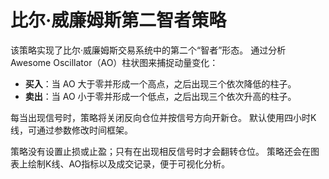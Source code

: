 # 比尔·威廉姆斯第二智者策略

该策略实现了比尔·威廉姆斯交易系统中的第二个“智者”形态。
通过分析 Awesome Oscillator（AO）柱状图来捕捉动量变化：

- **买入**：当 AO 大于零并形成一个高点，之后出现三个依次降低的柱子。
- **卖出**：当 AO 小于零并形成一个低点，之后出现三个依次升高的柱子。

每当出现信号时，策略将关闭反向仓位并按信号方向开新仓。
默认使用四小时K线，可通过参数修改时间框架。

策略没有设置止损或止盈；只有在出现相反信号时才会翻转仓位。
策略还会在图表上绘制K线、AO指标以及成交记录，便于可视化分析。
